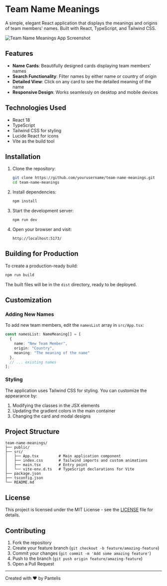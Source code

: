 # Team Name Meanings

A simple, elegant React application that displays the meanings and origins of team members' names. Built with React, TypeScript, and Tailwind CSS.

![Team Name Meanings App Screenshot](screenshot.png)

## Features

- **Name Cards**: Beautifully designed cards displaying team members' names
- **Search Functionality**: Filter names by either name or country of origin
- **Detailed View**: Click on any card to see the detailed meaning of the name
- **Responsive Design**: Works seamlessly on desktop and mobile devices

## Technologies Used

- React 18
- TypeScript
- Tailwind CSS for styling
- Lucide React for icons
- Vite as the build tool

## Installation

1. Clone the repository:
   ```bash
   git clone https://github.com/yourusername/team-name-meanings.git
   cd team-name-meanings
   ```

2. Install dependencies:
   ```bash
   npm install
   ```

3. Start the development server:
   ```bash
   npm run dev
   ```

4. Open your browser and visit:
   ```
   http://localhost:5173/
   ```

## Building for Production

To create a production-ready build:

```bash
npm run build
```

The built files will be in the `dist` directory, ready to be deployed.

## Customization

### Adding New Names

To add new team members, edit the `namesList` array in `src/App.tsx`:

```typescript
const namesList: NameMeaning[] = [
  { 
    name: "New Team Member",
    origin: "Country",
    meaning: "The meaning of the name"
  },
  // ... existing names
];
```

### Styling

The application uses Tailwind CSS for styling. You can customize the appearance by:

1. Modifying the classes in the JSX elements
2. Updating the gradient colors in the main container
3. Changing the card and modal designs

## Project Structure

```
team-name-meanings/
├── public/
├── src/
│   ├── App.tsx         # Main application component
│   ├── index.css       # Tailwind imports and custom animations
│   ├── main.tsx        # Entry point
│   └── vite-env.d.ts   # TypeScript declarations for Vite
├── package.json
├── tsconfig.json
└── README.md
```

## License

This project is licensed under the MIT License - see the [LICENSE](LICENSE) file for details.

## Contributing

1. Fork the repository
2. Create your feature branch (`git checkout -b feature/amazing-feature`)
3. Commit your changes (`git commit -m 'Add some amazing feature'`)
4. Push to the branch (`git push origin feature/amazing-feature`)
5. Open a Pull Request

---

Created with ❤️ by Pantelis
